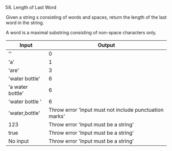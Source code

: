 58. Length of Last Word

Given a string s consisting of words and spaces, return the length of the last word in the string.

A word is a maximal substring consisting of non-space characters only.

| Input            | Output                                                 |
| ---------------- | ------------------------------------------------------ |
| ''               | 0                                                      |
| 'a'              | 1                                                      |
| 'are'            | 3                                                      |
| 'water bottle'   | 6                                                      |
| 'a water bottle' | 6                                                      |
| 'water bottle '  | 6                                                      |
| 'water,bottle'   | Throw error 'Input must not include punctuation marks' |
| 123              | Throw error 'Input must be a string'                   |
| true             | Throw error 'Input must be a string'                   |
| No input         | Throw error 'Input must be a string'                   |
